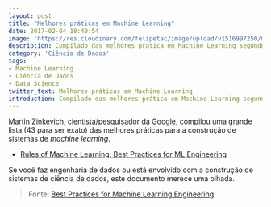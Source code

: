 ```yaml
---
layout: post
title: "Melhores práticas em Machine Learning"
date: 2017-02-04 19:40:54
image: 'https://res.cloudinary.com/felipetac/image/upload/v1516997250/machine-learning_povtwj.png'
description: Compilado das melhores prática em Machine Learning segundo um ciêntista de dados da google
category: 'Ciência de Dados'
tags:
- Machine Learning
- Ciência de Dados
- Data Science
twitter_text: Melhores práticas em Machine Learning
introduction: Compilado das melhores prática em Machine Learning segundo um cientista de dados da google
---
```

[Martin Zinkevich, cientista/pesquisador da Google](http://martin.zinkevich.org/), compilou uma grande lista (43 para ser exato) das melhores práticas para a construção de sistemas de _machine learning_.

 - [Rules of Machine Learning: Best Practices for ML Engineering](http://martin.zinkevich.org/rules_of_ml/rules_of_ml.pdf)

Se você faz engenharia de dados ou está envolvido com a construção de sistemas de ciência de dados, este documento merece uma olhada.

> Fonte: [Best Practices for Machine Learning Engineering](http://101.datascience.community/2017/02/04/best-practices-for-machine-learning-engineering/)